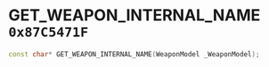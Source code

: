 # GET_WEAPON_INTERNAL_NAME `0x87C5471F`

```cpp
const char* GET_WEAPON_INTERNAL_NAME(WeaponModel _WeaponModel);
```